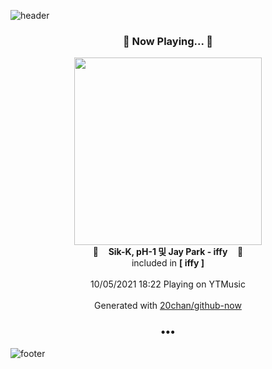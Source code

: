 ![header](https://capsule-render.vercel.app/api?type=wave&height=170&section=header&text=Hi.%20I'm%20SHIFT&fontColor=090707&fontAlignX=45&fontAlignY=65&fontSize=100)

<h3 align="center">🎵 Now Playing... 🎵</h3>
<p align="center">
  <a href="https://music.youtube.com/watch?v=D9QtiNBfy3Q">
    <img width="300" src="https://lh3.googleusercontent.com/n3wpA8qDHqKXr6-U8Y9imiByQ5WSfWgKiE82NxBhIsbU52tnbnBONBcOv3qBSrle-61stbAGma-LB06nyw">
  </a>
  <br>
  🎵&nbsp&nbsp&nbsp <b>Sik-K, pH-1 및 Jay Park - iffy</b> &nbsp&nbsp&nbsp🎵
  <br>
  included in <b>[ iffy ]</b>
  
  <br />
  <br />
  10/05/2021 18:22 Playing on YTMusic
  <br />
  <br />
  Generated with <a href="https://github.com/20chan/github-now">20chan/github-now</a>
</p>

<h3 align="center">•••</h3>

![footer](https://capsule-render.vercel.app/api?type=wave&height=150&section=footer)
